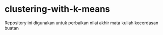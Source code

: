 # clustering-with-k-means
Repository ini digunakan untuk perbaikan nilai akhir mata kuliah kecerdasan buatan
